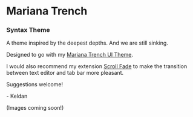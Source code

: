 # Mariana Trench
### Syntax Theme

A theme inspired by the deepest depths. And we are still sinking.

Designed to go with my [Mariana Trench UI Theme](https://github.com/kacarott/mariana-trench-ui).

I would also recommend my extension [Scroll Fade](https://github.com/kacarott/scroll-fade)
to make the transition between text editor and tab bar more pleasant.

Suggestions welcome!

\- Keldan

(Images coming soon!)
